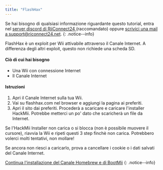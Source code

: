 ```yaml
---
title: "FlashHax"
---
```


Se hai bisogno di qualsiasi informazione riguardante questo tutorial, entra nel [server discord di RiiConnect24 ](https://discord.gg/rc24)(raccomandato) oppure [scrivici una mail a support@riconnect24.net](mailto:support@riiconnect24.net).
{: .notice--info}

FlashHax è un exploit per Wii attivabile attraverso il Canale Internet. A differenza degli altri exploit, questo non richiede una scheda SD.

#### Ciò di cui hai bisogno

- Una Wii con connessione Internet
- Il Canale Internet

#### Istruzioni

1. Apri il Canale Internet sulla tua Wii.
2. Vai su flashhax.com nel browser e aggiungi la pagina ai preferiti.
3. Apri il sito dai preferiti. Procederà a scaricare e caricare l'installer HackMii. Potrebbe metterci un po' dato che scaricherà un file da Internet.

Se l'HackMii Installer non carica o si blocca (non è possibile muovere il cursore), riavvia la Wii e ripeti questi 3 step finchè non carica. Potrebbero volerci molti tentativi, non mollare!

Se ancora non riesci a caricarlo, prova a cancellare i cookie o i dati salvati del Canale Internet.

[Continua l'installazione del Canale Homebrew e di BootMii](hbc)
{: .notice--info}
